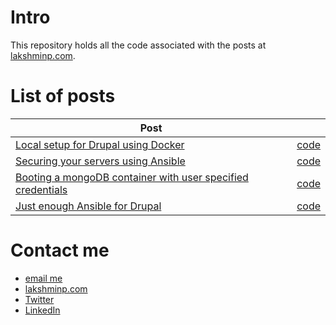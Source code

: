 # Intro

This repository holds all the code associated with the posts at [lakshminp.com](https://www.lakshminp.com).

# List of posts

| Post                                                                                                 |                                                |
|------------------------------------------------------------------------------------------------------|------------------------------------------------|
| [Local setup for Drupal using Docker](https://www.lakshminp.com/local-drupal-development-using-docker)                                                                  | [code](https://github.com/badri/lakshminp.com/tree/master/local_setup_for_drupal_using_docker)                                           |
| [Securing your servers using Ansible](https://www.lakshminp.com/securing-your-servers-using-ansible) | [code](https://github.com/badri/lakshminp.com/tree/master/securing_servers_using_ansible) |
| [Booting a mongoDB container with user specified credentials](https://www.lakshminp.com/docker-mongodb) | [code](https://github.com/badri/lakshminp.com/tree/master/mongodb_container_with_user_specified_credentials) |
| [Just enough Ansible for Drupal](https://www.lakshminp.com/just-enough-ansible-drupal) | [code](https://github.com/badri/drupal-ansible) |



# Contact me

- [email me](mailto:lakshmi@lakshminp.com?subject=Question%20about%20source%20code)
- [lakshminp.com](https://www.lakshminp.com)
- [Twitter](https://twitter.com/lakshminp)
- [LinkedIn](https://www.linkedin.com/in/lakshminp/)
